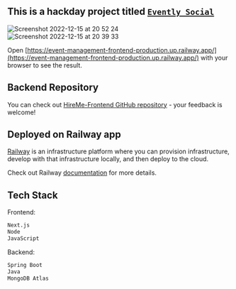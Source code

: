 ## This is a hackday project titled [`Evently Social`](https://event-management-frontend-production.up.railway.app/)

![Screenshot 2022-12-15 at 20 52 24](https://user-images.githubusercontent.com/52775977/207954109-5bcaa7f2-8602-43a3-af0b-5a7182bdac00.png)
![Screenshot 2022-12-15 at 20 39 33](https://user-images.githubusercontent.com/52775977/207953428-82784397-da9e-48ee-a06d-6e9bed8b4e0b.png)

Open [https://event-management-frontend-production.up.railway.app/](https://event-management-frontend-production.up.railway.app/) with your browser to see the result.

## Backend Repository

You can check out [HireMe-Frontend GitHub repository](https://github.com/omgshalihin/skillsondemand_backend/) - your feedback is welcome!

## Deployed on Railway app

[Railway](https://railway.app/) is an infrastructure platform where you can provision infrastructure, develop with that infrastructure locally, and then deploy to the cloud.

Check out Railway [documentation](https://docs.railway.app/) for more details.

## Tech Stack

Frontend:

```bash
Next.js
Node
JavaScript
```

Backend:

```bash
Spring Boot
Java
MongoDB Atlas
```
